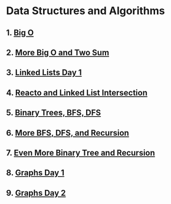 # Data Structures and Algorithms

## 1. [Big O](bigO.md)

## 2. [More Big O and Two Sum](more_big_o_and_two_sum.md)

## 3. [Linked Lists Day 1](linked_list_d1.md)

## 4. [Reacto and Linked List Intersection](reacto_and_ll_intersection.md)

## 5. [Binary Trees, BFS, DFS](binary_trees_bfs_dfs.md)

## 6. [More BFS, DFS, and Recursion](bfs_dfs_recursion.md)

## 7. [Even More Binary Tree and Recursion](more_binary_tree_recursion.md)

## 8. [Graphs Day 1](graphsD1.md)

## 9. [Graphs Day 2](graphsD2.md)
